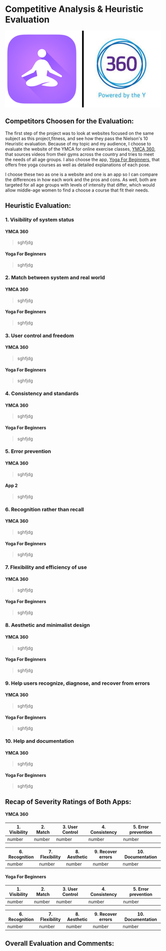 # Competitive Analysis & Heuristic Evaluation

![competitors used for heuristic evaluation](./competitors.png)

## Competitors Choosen for the Evaluation: 

The first step of the project was to look at websites focused on the same subject as this project,fitness, and see how they pass the Nielson's 10 Heuristic evaluation. Because of my topic and my audience, I choose to evaluate the website of the YMCA for online exercise classes, [YMCA 360](https://ymca360.org/on-demand), that sources videos from their gyms across the country and tries to meet the needs of all age groups. I also choose the app, [Yoga For Beginners](https://apps.apple.com/us/app/yoga-for-beginners-mind-body/id1382141225), that offers free yoga courses as well as detailed explanations of each pose. 

I choose these two as one is a website and one is an app so I can compare the differences in how each work and the pros and cons. As well, both are targeted for all age groups with levels of intensity that differ, which would allow middle-age women to find a choose a course that fit their needs. 

## Heuristic Evaluation:

### 1. Visibility of system status
#### YMCA 360
> sghfjdg
#### Yoga For Beginners
> sghfjdg

### 2. Match between system and real world
#### YMCA 360
> sghfjdg
#### Yoga For Beginners
> sghfjdg

### 3. User control and freedom
#### YMCA 360
> sghfjdg
#### Yoga For Beginners
> sghfjdg

### 4. Consistency and standards
#### YMCA 360
> sghfjdg
#### Yoga For Beginners
> sghfjdg

### 5. Error prevention
#### YMCA 360
> sghfjdg
#### App 2
> sghfjdg

### 6. Recognition rather than recall
#### YMCA 360
> sghfjdg
#### Yoga For Beginners
> sghfjdg

### 7. Flexibility and efficiency of use
#### YMCA 360
> sghfjdg
#### Yoga For Beginners
> sghfjdg

### 8. Aesthetic and minimalist design
#### YMCA 360
> sghfjdg
#### Yoga For Beginners
> sghfjdg

### 9. Help users recognize, diagnose, and recover from errors
#### YMCA 360
> sghfjdg
#### Yoga For Beginners
> sghfjdg

### 10. Help and documentation
#### YMCA 360
> sghfjdg
#### Yoga For Beginners
> sghfjdg

## Recap of Severity Ratings of Both Apps:

#### YMCA 360
|1. Visibility |2. Match  |3. User Control|4. Consistency|5. Error prevention|
|--------------|----------|---------------|--------------|-------------------|
|number        |number    |number         |number        |number             |

|6. Recognition |7. Flexibility|8. Aesthetic |9. Recover errors|10. Documentation|
|---------------|--------------|-------------|-----------------|-----------------|
|number         |number        |number       |number           |number           |

#### Yoga For Beginners
|1. Visibility |2. Match  |3. User Control|4. Consistency|5. Error prevention|
|--------------|----------|---------------|--------------|-------------------|
|number        |number    |number         |number        |number             |

|6. Recognition |7. Flexibility|8. Aesthetic |9. Recover errors|10. Documentation|
|---------------|--------------|-------------|-----------------|-----------------|
|number         |number        |number       |number           |number           |

## Overall Evaluation and Comments:
